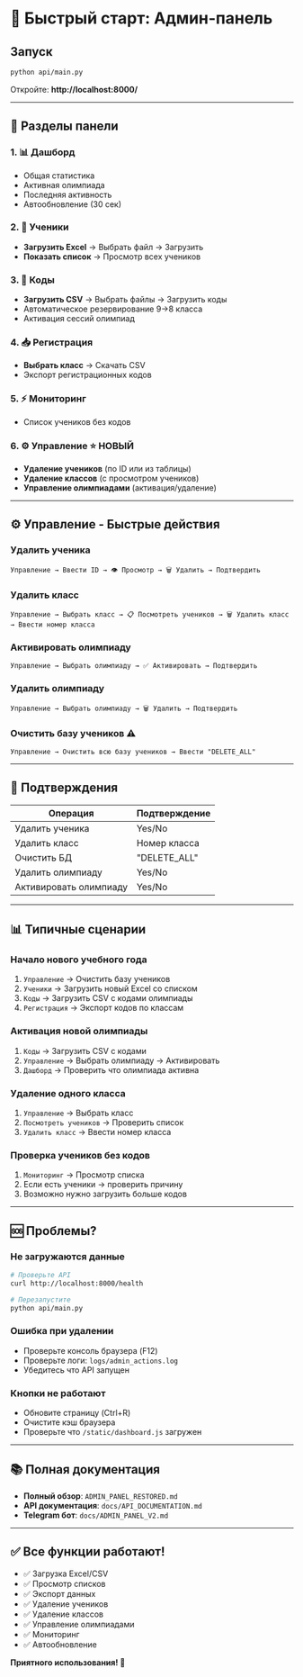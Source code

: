 # 🚀 Быстрый старт: Админ-панель

## Запуск

```bash
python api/main.py
```

Откройте: **http://localhost:8000/**

---

## 📑 Разделы панели

### 1. 📊 Дашборд
- Общая статистика
- Активная олимпиада
- Последняя активность
- Автообновление (30 сек)

### 2. 👥 Ученики
- **Загрузить Excel** → Выбрать файл → Загрузить
- **Показать список** → Просмотр всех учеников

### 3. 🔑 Коды
- **Загрузить CSV** → Выбрать файлы → Загрузить коды
- Автоматическое резервирование 9→8 класса
- Активация сессий олимпиад

### 4. 📥 Регистрация
- **Выбрать класс** → Скачать CSV
- Экспорт регистрационных кодов

### 5. ⚡ Мониторинг
- Список учеников без кодов

### 6. ⚙️ Управление ⭐ НОВЫЙ
- **Удаление учеников** (по ID или из таблицы)
- **Удаление классов** (с просмотром учеников)
- **Управление олимпиадами** (активация/удаление)

---

## ⚙️ Управление - Быстрые действия

### Удалить ученика
```
Управление → Ввести ID → 👁️ Просмотр → 🗑️ Удалить → Подтвердить
```

### Удалить класс
```
Управление → Выбрать класс → 📋 Посмотреть учеников → 🗑️ Удалить класс → Ввести номер класса
```

### Активировать олимпиаду
```
Управление → Выбрать олимпиаду → ✅ Активировать → Подтвердить
```

### Удалить олимпиаду
```
Управление → Выбрать олимпиаду → 🗑️ Удалить → Подтвердить
```

### Очистить базу учеников ⚠️
```
Управление → Очистить всю базу учеников → Ввести "DELETE_ALL"
```

---

## 🔐 Подтверждения

| Операция | Подтверждение |
|----------|---------------|
| Удалить ученика | Yes/No |
| Удалить класс | Номер класса |
| Очистить БД | "DELETE_ALL" |
| Удалить олимпиаду | Yes/No |
| Активировать олимпиаду | Yes/No |

---

## 📊 Типичные сценарии

### Начало нового учебного года
1. `Управление` → Очистить базу учеников
2. `Ученики` → Загрузить новый Excel со списком
3. `Коды` → Загрузить CSV с кодами олимпиады
4. `Регистрация` → Экспорт кодов по классам

### Активация новой олимпиады
1. `Коды` → Загрузить CSV с кодами
2. `Управление` → Выбрать олимпиаду → Активировать
3. `Дашборд` → Проверить что олимпиада активна

### Удаление одного класса
1. `Управление` → Выбрать класс
2. `Посмотреть учеников` → Проверить список
3. `Удалить класс` → Ввести номер класса

### Проверка учеников без кодов
1. `Мониторинг` → Просмотр списка
2. Если есть ученики → проверить причину
3. Возможно нужно загрузить больше кодов

---

## 🆘 Проблемы?

### Не загружаются данные
```bash
# Проверьте API
curl http://localhost:8000/health

# Перезапустите
python api/main.py
```

### Ошибка при удалении
- Проверьте консоль браузера (F12)
- Проверьте логи: `logs/admin_actions.log`
- Убедитесь что API запущен

### Кнопки не работают
- Обновите страницу (Ctrl+R)
- Очистите кэш браузера
- Проверьте что `/static/dashboard.js` загружен

---

## 📚 Полная документация

- **Полный обзор**: `ADMIN_PANEL_RESTORED.md`
- **API документация**: `docs/API_DOCUMENTATION.md`
- **Telegram бот**: `docs/ADMIN_PANEL_V2.md`

---

## ✅ Все функции работают!

- ✅ Загрузка Excel/CSV
- ✅ Просмотр списков
- ✅ Экспорт данных
- ✅ Удаление учеников
- ✅ Удаление классов
- ✅ Управление олимпиадами
- ✅ Мониторинг
- ✅ Автообновление

**Приятного использования! 🎉**
